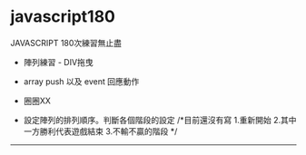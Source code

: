 # javascript180
JAVASCRIPT 180次練習無止盡
* 陣列練習 - DIV拖曳
 - array push 以及 event 回應動作
* 圈圈XX
 - 設定陣列的排列順序。判斷各個階段的設定
 /*目前還沒有寫 1.重新開始 2.其中一方勝利代表遊戲結束 3.不輸不贏的階段 */

-----


